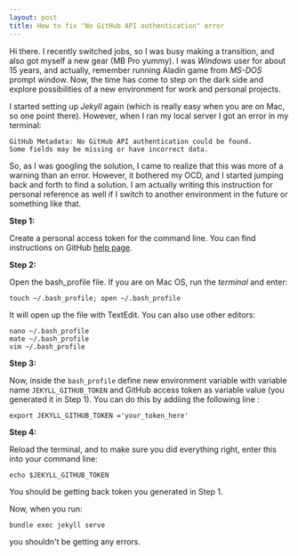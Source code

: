 ```yaml
---
layout: post
title: How to fix "No GitHub API authentication" error
---
```


Hi there. I recently switched jobs, so I was busy making a transition, and also got myself a new gear (MB Pro yummy). I was *Windows* user for about 15 years, and actually, remember running Aladin game from *MS-DOS* prompt window. Now, the time has come to step on the dark side and explore possibilities of a new environment for work and personal projects.

I started setting up *Jekyll* again (which is really easy when you are on Mac, so one point there). However, when I ran my local server I got an error in my terminal:
```
GitHub Metadata: No GitHub API authentication could be found. 
Some fields may be missing or have incorrect data.
```
<!--more-->

So, as I was googling the solution, I came to realize that this was more of a warning than an error. However, it bothered my OCD, and I started jumping back and forth to find a solution. I am actually writing this instruction for personal reference as well if I switch to another environment in the future or something like that. 

**Step 1:**

Create a personal access token for the command line. You can find instructions on GitHub [help page](https://help.github.com/articles/creating-a-personal-access-token-for-the-command-line/ "GitHub").

**Step 2:**

Open the bash_profile file. If you are on Mac OS, run the *terminal* and enter:
```
touch ~/.bash_profile; open ~/.bash_profile
```
It will open up the file with TextEdit. You can also use other editors:
```
nano ~/.bash_profile
mate ~/.bash_profile
vim ~/.bash_profile
```
**Step 3:**

Now, inside the ```bash_profile``` define new environment variable with variable name ```JEKYLL_GITHUB_TOKEN``` and GitHub access token as variable value (you generated it in Step 1). You can do this by addiing the following line :

```
export JEKYLL_GITHUB_TOKEN ='your_token_here'
```

**Step 4:**

Reload the terminal, and to make sure you did everything right, enter this into your command line:
````
echo $JEKYLL_GITHUB_TOKEN
````
You should be getting back token you generated in Step 1.

Now, when you run:
````
bundle exec jekyll serve
````
you shouldn't be getting any errors.




